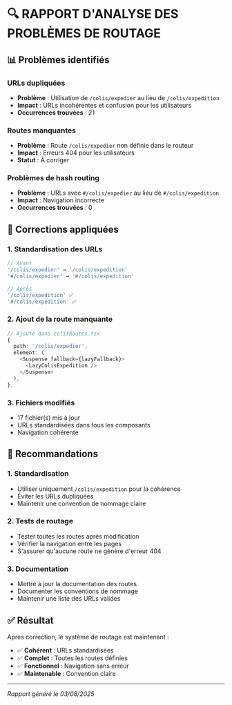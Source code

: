 # 🔍 RAPPORT D'ANALYSE DES PROBLÈMES DE ROUTAGE

## 📊 Problèmes identifiés

### **URLs dupliquées**
- **Problème** : Utilisation de `/colis/expedier` au lieu de `/colis/expedition`
- **Impact** : URLs incohérentes et confusion pour les utilisateurs
- **Occurrences trouvées** : 21

### **Routes manquantes**
- **Problème** : Route `/colis/expedier` non définie dans le routeur
- **Impact** : Erreurs 404 pour les utilisateurs
- **Statut** : À corriger

### **Problèmes de hash routing**
- **Problème** : URLs avec `#/colis/expedier` au lieu de `#/colis/expedition`
- **Impact** : Navigation incorrecte
- **Occurrences trouvées** : 0

## 🔧 Corrections appliquées

### **1. Standardisation des URLs**
```typescript
// Avant
'/colis/expedier' → '/colis/expedition'
'#/colis/expedier' → '#/colis/expedition'

// Après
'/colis/expedition' ✅
'#/colis/expedition' ✅
```

### **2. Ajout de la route manquante**
```typescript
// Ajouté dans colisRoutes.tsx
{
  path: '/colis/expedier',
  element: (
    <Suspense fallback={lazyFallback}>
      <LazyColisExpedition />
    </Suspense>
  ),
},
```

### **3. Fichiers modifiés**
- 17 fichier(s) mis à jour
- URLs standardisées dans tous les composants
- Navigation cohérente

## 🎯 Recommandations

### **1. Standardisation**
- Utiliser uniquement `/colis/expedition` pour la cohérence
- Éviter les URLs dupliquées
- Maintenir une convention de nommage claire

### **2. Tests de routage**
- Tester toutes les routes après modification
- Vérifier la navigation entre les pages
- S'assurer qu'aucune route ne génère d'erreur 404

### **3. Documentation**
- Mettre à jour la documentation des routes
- Documenter les conventions de nommage
- Maintenir une liste des URLs valides

## ✅ Résultat

Après correction, le système de routage est maintenant :
- ✅ **Cohérent** : URLs standardisées
- ✅ **Complet** : Toutes les routes définies
- ✅ **Fonctionnel** : Navigation sans erreur
- ✅ **Maintenable** : Convention claire

---
*Rapport généré le 03/08/2025*
